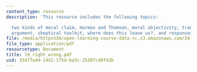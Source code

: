 ```yaml
---
content_type: resource
description: 'This resource includes the following topics:

  two kinds of moral claim, Harman and Thomson, moral objectivity, traditional skeptical
  argument, skeptical toolkit, where does this leave us?, and responses.'
file: /media/https%3A/open-learning-course-data-rc.s3.amazonaws.com/24-03-relativism-reason-and-reality-spring-2005/33477a4d14d1175dba5c2538fc48f43b_l9_right_wrong.pdf
file_type: application/pdf
resourcetype: Document
title: l9_right_wrong.pdf
uid: 33477a4d-14d1-175d-ba5c-2538fc48f43b
---
```

